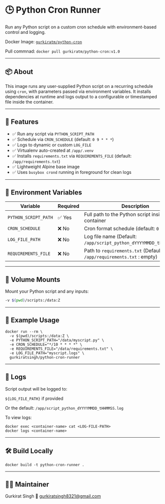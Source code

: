 # 🕒 Python Cron Runner

Run any Python script on a custom cron schedule with environment-based control and logging.

Docker Image: [`gurkiratm/python-cron`](https://hub.docker.com/r/gurkiratm/python-cron)

Pull commnad:  `docker pull gurkiratm/python-cron:v1.0`

---
 
## 📦 About

This image runs any user-supplied Python script on a recurring schedule using `cron`, with parameters passed via environment variables. It installs dependencies at runtime and logs output to a configurable or timestamped file inside the container.

---

## 🚀 Features

- ✅ Run any script via `PYTHON_SCRIPT_PATH`
- ✅ Schedule via `CRON_SCHEDULE` (default: `0 9 * * *`)
- ✅ Logs to dynamic or custom `LOG_FILE`
- ✅ Virtualenv auto-created at `/app/.venv`
- ✅ Installs `requirements.txt` via `REQUIREMENTS_FILE` (default: `/app/requirements.txt`)
- ✅ Lightweight Alpine base image
- ✅ Uses `busybox crond` running in foreground for clean logs

---

## 🔧 Environment Variables

| Variable             | Required | Description                                                                 |
|----------------------|----------|-----------------------------------------------------------------------------|
| `PYTHON_SCRIPT_PATH` | ✅ Yes   | Full path to the Python script inside the container                         |
| `CRON_SCHEDULE`      | ❌ No    | Cron format schedule (default: `0 9 * * *`)                                 |
| `LOG_FILE_PATH`           | ❌ No    | Log file name (Default: `/app/script_python_dYYYYMMDD_tHHMMSS.log`)       |
| `REQUIREMENTS_FILE`  | ❌ No    | Path to `requirements.txt` (Default: `/app/requirements.txt` : empty)               |

---

## 📁 Volume Mounts

Mount your Python script and any inputs:

```bash
-v $(pwd)/scripts:/data:Z
```

---

## 📄 Example Usage

```
docker run --rm \
  -v $(pwd)/scripts:/data:Z \
  -e PYTHON_SCRIPT_PATH="/data/myscript.py" \
  -e CRON_SCHEDULE="*/10 * * * *" \
  -e REQUIREMENTS_FILE="/data/requirements.txt" \
  -e LOG_FILE_PATH="myscript.logs" \
  gurkiratsingh/python-cron-runner
```

---

## 📝 Logs
Script output will be logged to:

`${LOG_FILE_PATH}` if provided

Or the default: `/app/script_python_dYYYYMMDD_tHHMMSS.log`

To view logs:
```
docker exec <container-name> cat <LOG-FILE-PATH>
docker logs <container-name>
```

---
## 🛠 Build Locally 

```docker build -t python-cron-runner . ```

---

## 👨‍💻 Maintainer
Gurkirat Singh
📧 gurkiratsingh8321@gmail.com
